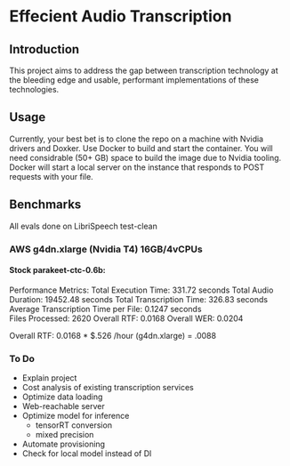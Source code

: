 # Effecient Audio Transcription
## Introduction
This project aims to address the gap between transcription technology at the bleeding edge and usable, performant implementations of these technologies. 

## Usage
Currently, your best bet is to clone the repo on a machine with Nvidia drivers and Doxker. Use Docker to build and start the container. You will need considrable (50+ GB) space to build the image due to Nvidia tooling. Docker will start a local server on the instance that responds to POST requests with your file. 

## Benchmarks
All evals done on LibriSpeech test-clean
### AWS g4dn.xlarge (Nvidia T4) 16GB/4vCPUs
#### Stock parakeet-ctc-0.6b:

Performance Metrics:
Total Execution Time: 331.72 seconds
Total Audio Duration: 19452.48 seconds
Total Transcription Time: 326.83 seconds
Average Transcription Time per File: 0.1247 seconds                                
Files Processed: 2620
Overall RTF: 0.0168 
Overall WER: 0.0204

Overall RTF: 0.0168 * $.526 /hour (g4dn.xlarge) = .0088
### To Do
- Explain project
- Cost analysis of existing transcription services
- Optimize data loading
- Web-reachable server
- Optimize model for inference
    - tensorRT conversion
    - mixed precision
- Automate provisioning
- Check for local model instead of Dl

